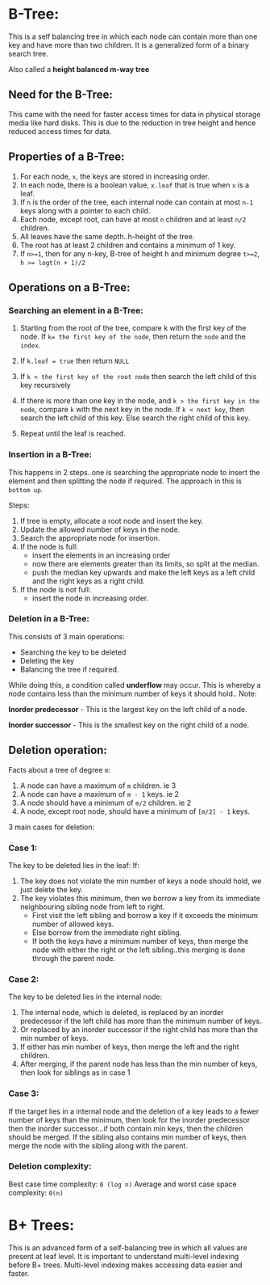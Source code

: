 # B-Tree:
This is a self balancing tree in which each node can contain more than one key and have more than two children. It is a generalized form of a binary search tree.

Also called a **height balanced m-way tree**

## Need for the B-Tree:
This came with the need for faster access times for data in physical storage media like hard disks.
This is due to the reduction in tree height and hence reduced access times for data.

## Properties of a B-Tree:
1. For each node, `x`, the keys are stored in increasing order.
2. In each node, there is a boolean value, `x.leaf` that is true when `x` is a leaf.
3. If `n` is the order of the tree, each internal node can contain at most `n-1` keys along with a pointer to each child.
4. Each node, except root, can have at most `n` children and at least `n/2` children.
5. All leaves have the same depth..h-height of the tree.
6. The root has at least 2 children and contains a minimum of 1 key. 
7. If `n>=1`, then for any n-key, B-tree of height h and minimum degree `t>=2`, `h >= logt(n + 1)/2`

## Operations on a B-Tree:

### Searching an element in a B-Tree:

1. Starting from the root of the tree, compare k with the first key of the node. If `k= the first key of the node`, then return the `node` and the `index`. 

2. If `k.leaf = true` then return `NULL`
3. If `k < the first key of the root node` then search the left child of this key recursively
4. If there is more than one key in the node, and `k > the first key in the node`, compare `k` with the next key in the node. If `k < next key`, then search the left child of this key. Else search the right child of this key. 
5. Repeat until the leaf is reached.

### Insertion in a B-Tree:

This happens in 2 steps..one is searching the appropriate node to insert the element and then splitting the node if required. The approach in this is `bottom up`.

Steps:
1. If tree is empty, allocate a root node and insert the key.
2. Update the allowed number of keys in the node. 
3. Search the appropriate node for insertion.
4. If the node is full:
    - insert the elements in an increasing order
    - now there are elements greater than its limits, so split at the median.
    - push the median key upwards and make the left keys as a left child and the right keys as a right child.
5. If the node is not full:
    - insert the node in increasing order. 

### Deletion in a B-Tree:
This consists of 3 main operations:
- Searching the key to be deleted
- Deleting the key
- Balancing the tree if required.

While doing this, a condition called **underflow** may occur. This is whereby a node contains less than the minimum number of keys it should hold..
Note:

**Inorder predecessor** - This is the largest key on the left child of a node.

**Inorder successor** - This is the smallest key on the right child of a node. 

## Deletion operation:

Facts about a tree of degree `m`:
1. A node can have a maximum of `m` children. ie 3
2. A node can have a maximum of `m - 1` keys. ie 2
3. A node should have a minimum of `m/2` children. ie 2
4. A node, except root node, should have a minimum of `[m/2] - 1` keys. 

3 main cases for deletion:
### Case 1:
The key to be deleted lies in the leaf:
If:
1. The key does not violate the min number of keys a node should hold, we just delete the key.
2. The key violates this minimum, then we borrow a key from its immediate neighbouring sibling node from left to right. 
    - First visit the left sibling and borrow a key if it exceeds the minimum number of allowed keys.
    - Else borrow from the immediate right sibling. 
    - If both the keys have a minimum number of keys, then merge the node with either the right or the left sibling..this merging is done through the parent node. 

### Case 2: 
The key to be deleted lies in the internal node:
1. The internal node, which is deleted, is replaced by an inorder predecessor if the left child has more than the minimum number of keys.
2. Or replaced by an inorder successor if the right child has more than the min number of keys.
3. If either has min number of keys, then merge the left and the right children.
4. After merging, if the parent node has less than the min number of keys, then look for siblings as in case 1

### Case 3:
If the target lies in a internal node and the deletion of a key leads to a fewer number of keys than the minimum, then look for the inorder predecessor then the inorder successor...if both contain min keys, then the children should be merged. If the sibling also contains min number of keys, then merge the node with the sibling along with the parent. 

### Deletion complexity:

Best case time complexity: `0 (log n)`
Average and worst case space complexity: `0(n)` 

# B+ Trees:
This is an advanced form of a self-balancing tree in which all values are present at leaf level. It is important to understand multi-level indexing before B+ trees. Multi-level indexing makes accessing data easier and faster. 